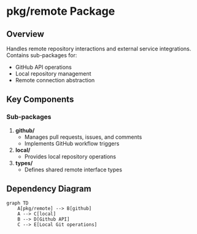 # pkg/remote Package
## Overview
Handles remote repository interactions and external service integrations. Contains sub-packages for:
- GitHub API operations
- Local repository management
- Remote connection abstraction

## Key Components
### Sub-packages
1. **github/**
   - Manages pull requests, issues, and comments
   - Implements GitHub workflow triggers
2. **local/**
   - Provides local repository operations
3. **types/**
   - Defines shared remote interface types

## Dependency Diagram
```mermaid
graph TD
    A[pkg/remote] --> B[github]
    A --> C[local]
    B --> D[Github API]
    C --> E[Local Git operations]
```

